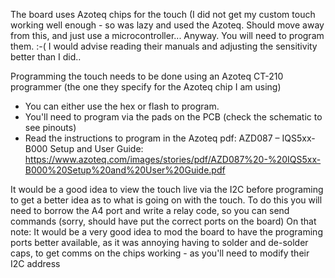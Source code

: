 The board uses Azoteq chips for the touch (I did not get my custom touch working well enough - so was lazy and used the Azoteq.  Should move away from this, and just use a microcontroller...
Anyway.  You will need to program them. :-(  I would advise reading their manuals and adjusting the sensitivity better than I did..


Programming the touch needs to be done using an Azoteq CT-210 programmer (the one they specify for the Azoteq chip I am using)

- You can either use the hex or flash to program.
- You'll need to program via the pads on the PCB (check the schematic to see pinouts)
- Read the instructions to program in the Azoteq pdf: AZD087 – IQS5xx-B000 Setup and User Guide: https://www.azoteq.com/images/stories/pdf/AZD087%20-%20IQS5xx-B000%20Setup%20and%20User%20Guide.pdf

It would be a good idea to view the touch live via the I2C before programing to get a better idea as to what is going on with the touch.  To do this you will need to borrow the A4 port and write a relay code, so you can send commands (sorry, should have put the correct ports on the board)
On that note:  It would be a very good idea to mod the board to have the programing ports better available, as it was annoying having to solder and de-solder caps, to get comms on the chips working - as you'll need to modify their I2C address

